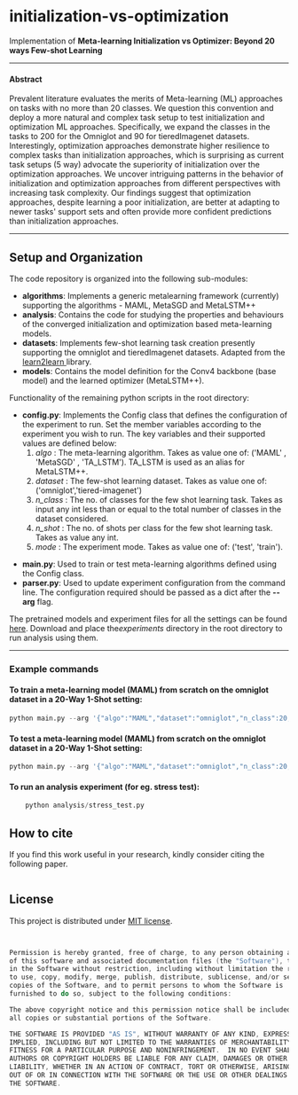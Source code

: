 # initialization-vs-optimization


Implementation of **Meta-learning Initialization vs Optimizer: Beyond 20 ways Few-shot Learning** 

---
#### Abstract
Prevalent literature evaluates the merits of Meta-learning (ML) approaches on tasks with no more than 20 classes. We question this convention and deploy a more natural and complex task setup to test initialization and optimization ML approaches. Specifically, we expand the classes in the tasks to 200 for the Omniglot and 90 for tieredImagenet datasets. Interestingly, optimization approaches demonstrate higher resilience to complex tasks than initialization approaches, which is surprising as current task setups (5 way) advocate the superiority of initialization over the optimization approaches. We uncover intriguing patterns in the behavior of initialization and optimization approaches from different perspectives with increasing task complexity.  Our findings suggest that optimization approaches, despite learning a poor initialization, are better at adapting to newer tasks' support sets and often provide more confident predictions than initialization approaches. 

---- 

## Setup and Organization
The code repository is organized into the following sub-modules:
<ul>
<li> <b>algorithms</b>:
 Implements a generic metalearning framework (currently) supporting the algorithms - MAML, MetaSGD and MetaLSTM++ 
</li>

<li> <b>analysis</b>:
Contains the code for studying the properties and behaviours of the converged initialization and optimization based meta-learning models.
</li>

<li> <b>datasets</b>:
Implements few-shot learning task creation presently supporting the omniglot and tieredImagenet datasets. Adapted from the <a href="http://learn2learn.net"> learn2learn </a> library. 
</li>

<li> <b>models</b>:
 Contains the model definition for the Conv4 backbone (base model) and the learned optimizer (MetaLSTM++).
</li>

</ul>

Functionality of the remaining python scripts in the root directory:
<ul>

<li> <b>config.py</b>: 
 Implements the Config class that defines the configuration of the experiment to run. Set the member variables according to the experiment you wish to run. The key variables and their supported values are defined below:
        <ol>
            <li>
                <i> algo </i> : The meta-learning algorithm. Takes as value one of: ('MAML' , 'MetaSGD' , 'TA_LSTM'). TA_LSTM is  used as an alias for MetaLSTM++.
            </li>
            <li>
                <i> dataset </i> : The few-shot learning dataset. Takes as value one of: ('omniglot','tiered-imagenet')
            </li>
            <li>
                <i> n_class </i> : The no. of classes for the few shot learning task. Takes as input any int less than or equal to the total number of classes in the dataset considered.
            </li>
            <li>
                <i> n_shot </i> : The no. of shots per class for the few shot learning task. Takes as value any int. 
            </li>
            <li>
                <i> mode </i> :  The experiment mode. Takes as value one of: ('test', 'train').
            </li>
        </ol>
        
        
</p>
</li>

<li> <b>main.py</b>:
Used to train or test meta-learning algorithms defined using the Config class.
</li>

<li> <b>parser.py</b>:
Used to update experiment configuration from the command line. The configuration required should be passed as a dict after the <b>--arg</b> flag.
</li>
</ul>

The pretrained models and experiment files for all the settings can be found <a href="https://drive.google.com/drive/folders/1FV00_cb4Rk3uuVBOOYdSXLNjBreyiCj2?usp=sharing">here</a>. Download and place the<i>experiments</i> directory in the root directory to run analysis using them. 

-----

### Example commands

#### To train a meta-learning model (MAML) from scratch on the omniglot dataset in a 20-Way 1-Shot setting:

```python
python main.py --arg '{"algo":"MAML","dataset":"omniglot","n_class":20,"n_shot":1,"mode":"train","resume":0}'
```

#### To test a meta-learning model (MAML) from scratch on the omniglot dataset in a 20-Way 1-Shot setting:

```python
python main.py --arg '{"algo":"MAML","dataset":"omniglot","n_class":20,"n_shot":1,"mode":"test"}'
```

#### To run an analysis experiment (for eg. stress test):

```python
    python analysis/stress_test.py 
```

## How to cite

If you find this work useful in your research, kindly consider citing the following paper.

```python

```


## License

This project is distributed under [MIT license](LICENSE).

```c


Permission is hereby granted, free of charge, to any person obtaining a copy
of this software and associated documentation files (the "Software"), to deal
in the Software without restriction, including without limitation the rights
to use, copy, modify, merge, publish, distribute, sublicense, and/or sell
copies of the Software, and to permit persons to whom the Software is
furnished to do so, subject to the following conditions:

The above copyright notice and this permission notice shall be included in
all copies or substantial portions of the Software.

THE SOFTWARE IS PROVIDED "AS IS", WITHOUT WARRANTY OF ANY KIND, EXPRESS OR
IMPLIED, INCLUDING BUT NOT LIMITED TO THE WARRANTIES OF MERCHANTABILITY,
FITNESS FOR A PARTICULAR PURPOSE AND NONINFRINGEMENT.  IN NO EVENT SHALL THE
AUTHORS OR COPYRIGHT HOLDERS BE LIABLE FOR ANY CLAIM, DAMAGES OR OTHER
LIABILITY, WHETHER IN AN ACTION OF CONTRACT, TORT OR OTHERWISE, ARISING FROM,
OUT OF OR IN CONNECTION WITH THE SOFTWARE OR THE USE OR OTHER DEALINGS IN
THE SOFTWARE.
```
